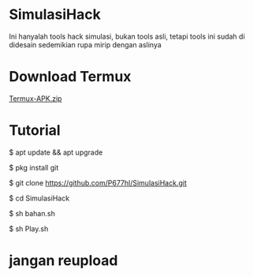 # SimulasiHack


Ini hanyalah tools hack simulasi, bukan tools asli, tetapi tools ini sudah di didesain sedemikian rupa mirip dengan aslinya

# Download Termux


[Termux-APK.zip](https://github.com/P677hl/SimulasiHack/files/6674835/Termux-APK.zip)


# Tutorial


$ apt update && apt upgrade

$ pkg install git

$ git clone https://github.com/P677hl/SimulasiHack.git

$ cd SimulasiHack

$ sh bahan.sh

$ sh Play.sh

# jangan reupload
